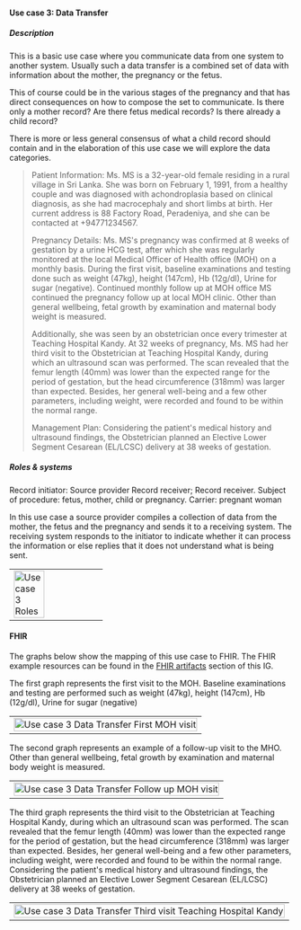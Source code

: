 #### Use case 3: Data Transfer
##### Description
This is a basic use case where you communicate data from one system to another system. Usually such a data transfer is a combined set of data with information about the mother, the pregnancy or the fetus. 

This of course could be in the various stages of the pregnancy and that has direct consequences on how to compose the set to communicate. Is there only a mother record? Are there fetus medical records? Is there already a child record?

There is more or less general consensus of what a child record should contain and in the elaboration of this use case we will explore the data categories.

>Patient Information:
>Ms. MS is a 32-year-old female residing in a rural village in Sri Lanka. She was born on February 1, 1991, from a healthy couple and was diagnosed with achondroplasia based on clinical diagnosis, as she had macrocephaly and short limbs at birth. Her current address is 88 Factory Road, Peradeniya, and she can be contacted at +94771234567.
>
>Pregnancy Details:
>Ms. MS's pregnancy was confirmed at 8 weeks of gestation by a urine HCG test, after which she was regularly monitored at the local Medical Officer of Health office (MOH) on a monthly basis. During the first visit, baseline examinations and testing done such as weight (47kg), height (147cm), Hb (12g/dl), Urine for sugar (negative). Continued monthly follow up at MOH office MS continued the pregnancy follow up at local MOH clinic. Other than general wellbeing, fetal growth by examination and maternal body weight is measured.
>
>Additionally, she was seen by an obstetrician once every trimester at Teaching Hospital Kandy.
>At 32 weeks of pregnancy, Ms. MS had her third visit to the Obstetrician at Teaching Hospital Kandy, during which an ultrasound scan was performed. The scan revealed that the femur length (40mm) was lower than the expected range for the period of gestation, but the head circumference (318mm) was larger than expected. Besides, her general well-being and a few other parameters, including weight, were recorded and found to be within the normal range.
>
>Management Plan:
>Considering the patient's medical history and ultrasound findings, the Obstetrician planned an Elective Lower Segment Cesarean (EL/LCSC) delivery at 38 weeks of gestation.

##### Roles & systems
Record initiator: Source provider
Record receiver;  Record receiver.
Subject of procedure: fetus, mother, child or pregnancy.
Carrier: pregnant woman

In this use case a source provider compiles a collection of data from the mother, the fetus and the pregnancy and sends it to a receiving system. The receiving system responds to the initiator to indicate whether it can process the information or else replies that it does not understand what is being sent.  

<center>
<table><tr><td><img src="usecase3-roles.png" style="width:60%; height: 60%" alt="Use case 3 Roles"/></td></tr></table>
</center>



#### FHIR
The graphs below show the mapping of this use case to FHIR. The FHIR example resources can be found in the [FHIR artifacts](artifacts.html#2) section of this IG.

The first graph represents the first visit to the MOH. Baseline examinations and testing are performed such as weight (47kg), height (147cm), Hb (12g/dl), Urine for sugar (negative)
<center>
<table><tr><td><img src="usecase3-firstMOHvisit.png" style="width:100%;" alt="Use case 3 Data Transfer First MOH visit"/></td></tr></table>
</center>



The second graph represents an example of a follow-up visit to the MHO. Other than general wellbeing, fetal growth by examination and maternal body weight is measured.

<center>
<table><tr><td><img src="usecase3-followupMOHvisit.png" style="width:100%;" alt="Use case 3 Data Transfer Follow up MOH visit"/></td></tr></table>
</center>


The third graph represents the third visit to the Obstetrician at Teaching Hospital Kandy, during which an ultrasound scan was performed. The scan revealed that the femur length (40mm) was lower than the expected range for the period of gestation, but the head circumference (318mm) was larger than expected. Besides, her general well-being and a few other parameters, including weight, were recorded and found to be within the normal range. Considering the patient's medical history and ultrasound findings, the Obstetrician planned an Elective Lower Segment Cesarean (EL/LCSC) delivery at 38 weeks of gestation.

<center>
<table><tr><td><img src="usecase3-thirdKandyvisit.png" style="width:100%;" alt="Use case 3 Data Transfer Third visit Teaching Hospital Kandy"/></td></tr></table>
</center>

